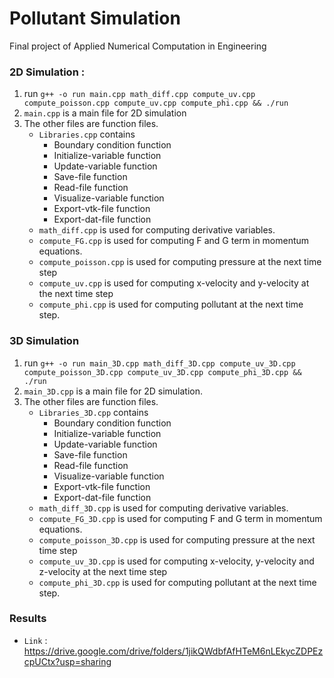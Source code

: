 # Pollutant Simulation
 Final project of Applied Numerical Computation in Engineering
### 2D Simulation :
1. run `g++ -o run main.cpp math_diff.cpp compute_uv.cpp compute_poisson.cpp compute_uv.cpp compute_phi.cpp && ./run`
2. `main.cpp` is a main file for 2D simulation 
3. The other files are function files. 
   + `Libraries.cpp`  contains 
     + Boundary condition function
     + Initialize-variable function
     + Update-variable function
     + Save-file function 
     + Read-file function
     + Visualize-variable function 
     + Export-vtk-file function
     + Export-dat-file function
   + `math_diff.cpp` is used for computing derivative variables.
   + `compute_FG.cpp` is used for computing F and G term in momentum equations.
   + `compute_poisson.cpp` is used for computing pressure at the next time step
   + `compute_uv.cpp` is used for computing x-velocity and y-velocity at the next time step
   + `compute_phi.cpp` is used for computing pollutant at the next time step.  


### 3D Simulation
1. run `g++ -o run main_3D.cpp math_diff_3D.cpp compute_uv_3D.cpp compute_poisson_3D.cpp compute_uv_3D.cpp compute_phi_3D.cpp && ./run`
2. `main_3D.cpp` is a main file for 2D simulation.
3. The other files are function files.
    + `Libraries_3D.cpp`  contains
        + Boundary condition function
        + Initialize-variable function
        + Update-variable function
        + Save-file function
        + Read-file function
        + Visualize-variable function
        + Export-vtk-file function
        + Export-dat-file function
    + `math_diff_3D.cpp` is used for computing derivative variables.
    + `compute_FG_3D.cpp` is used for computing F and G term in momentum equations.
    + `compute_poisson_3D.cpp` is used for computing pressure at the next time step
    + `compute_uv_3D.cpp` is used for computing x-velocity, y-velocity and z-velocity at the next time step
    + `compute_phi_3D.cpp` is used for computing pollutant at the next time step. 

### Results
+  `Link` : https://drive.google.com/drive/folders/1jikQWdbfAfHTeM6nLEkycZDPEzcpUCtx?usp=sharing